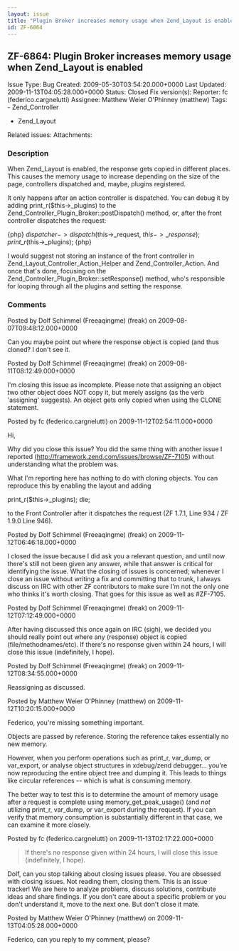 ```yaml
---
layout: issue
title: "Plugin Broker increases memory usage when Zend_Layout is enabled"
id: ZF-6864
---
```


ZF-6864: Plugin Broker increases memory usage when Zend\_Layout is enabled
--------------------------------------------------------------------------

 Issue Type: Bug Created: 2009-05-30T03:54:20.000+0000 Last Updated: 2009-11-13T04:05:28.000+0000 Status: Closed Fix version(s): 
 Reporter:  fc (federico.cargnelutti)  Assignee:  Matthew Weier O'Phinney (matthew)  Tags: - Zend\_Controller
- Zend\_Layout
 
 Related issues: 
 Attachments: 
### Description

When Zend\_Layout is enabled, the response gets copied in different places. This causes the memory usage to increase depending on the size of the page, controllers dispatched and, maybe, plugins registered.

It only happens after an action controller is dispatched. You can debug it by adding print\_r($this->\_plugins) to the Zend\_Controller\_Plugin\_Broker::postDispatch() method, or, after the front controller dispatches the request:

{php} $dispatcher->dispatch($this->\_request, $this->\_response); print\_r($this->\_plugins); {php}

I would suggest not storing an instance of the front controller in Zend\_Layout\_Controller\_Action\_Helper and Zend\_Controller\_Action. And once that's done, focusing on the Zend\_Controller\_Plugin\_Broker::setResponse() method, who's responsible for looping through all the plugins and setting the response.

 

 

### Comments

Posted by Dolf Schimmel (Freeaqingme) (freak) on 2009-08-07T09:48:12.000+0000

Can you maybe point out where the response object is copied (and thus cloned? I don't see it.

 

 

Posted by Dolf Schimmel (Freeaqingme) (freak) on 2009-08-11T08:12:49.000+0000

I'm closing this issue as incomplete. Please note that assigning an object two other object does NOT copy it, but merely assigns (as the verb 'assigning' suggests). An object gets only copied when using the CLONE statement.

 

 

Posted by fc (federico.cargnelutti) on 2009-11-12T02:54:11.000+0000

Hi,

Why did you close this issue? You did the same thing with another issue I reported (<http://framework.zend.com/issues/browse/ZF-7105>) without understanding what the problem was.

What I'm reporting here has nothing to do with cloning objects. You can reproduce this by enabling the layout and adding

print\_r($this->\_plugins); die;

to the Front Controller after it dispatches the request (ZF 1.7.1, Line 934 / ZF 1.9.0 Line 946).

 

 

Posted by Dolf Schimmel (Freeaqingme) (freak) on 2009-11-12T06:46:18.000+0000

I closed the issue because I did ask you a relevant question, and until now there's still not been given any answer, while that answer is critical for identifying the issue. What the closing of issues is concerned; whenever I close an issue without writing a fix and committing that to trunk, I always discuss on IRC with other ZF contributors to make sure I'm not the only one who thinks it's worth closing. That goes for this issue as well as #ZF-7105.

 

 

Posted by Dolf Schimmel (Freeaqingme) (freak) on 2009-11-12T07:12:49.000+0000

After having discussed this once again on IRC (sigh), we decided you should really point out where any (response) object is copied (file/methodnames/etc). If there's no response given within 24 hours, I will close this issue (indefinitely, I hope).

 

 

Posted by Dolf Schimmel (Freeaqingme) (freak) on 2009-11-12T08:34:55.000+0000

Reassigning as discussed.

 

 

Posted by Matthew Weier O'Phinney (matthew) on 2009-11-12T10:20:15.000+0000

Federico, you're missing something important.

Objects are passed by reference. Storing the reference takes essentially no new memory.

However, when you perform operations such as print\_r, var\_dump, or var\_export, or analyse object structures in xdebug/zend debugger... you're now reproducing the entire object tree and dumping it. This leads to things like circular references -- which is what is consuming memory.

The better way to test this is to determine the amount of memory usage after a request is complete using memory\_get\_peak\_usage() (and _not_ utilizing print\_r, var\_dump, or var\_export during the request). If you can verify that memory consumption is substantially different in that case, we can examine it more closely.

 

 

Posted by fc (federico.cargnelutti) on 2009-11-13T02:17:22.000+0000

> If there's no response given within 24 hours, I will close this issue (indefinitely, I hope).

Dolf, can you stop talking about closing issues please. You are obsessed with closing issues. Not reading them, closing them. This is an issue tracker! We are here to analyze problems, discuss solutions, contribute ideas and share findings. If you don't care about a specific problem or you don't understand it, move to the next one. But don't close it mate.

 

 

Posted by Matthew Weier O'Phinney (matthew) on 2009-11-13T04:05:28.000+0000

Federico, can you reply to my comment, please?

 

 